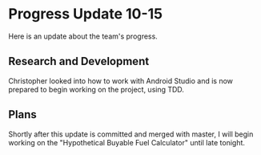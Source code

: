 # Progress Update 10-15
Here is an update about the team's progress.

## Research and Development
Christopher looked into how to work with Android Studio and is now prepared to begin working on the project, using TDD. 

## Plans
Shortly after this update is committed and merged
with master, I will begin working on the "Hypothetical Buyable Fuel Calculator" until late tonight.

